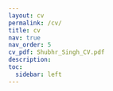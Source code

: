 ```yaml
---
layout: cv
permalink: /cv/
title: cv
nav: true
nav_order: 5
cv_pdf: Shubhr_Singh_CV.pdf
description: 
toc:
  sidebar: left
---
```

